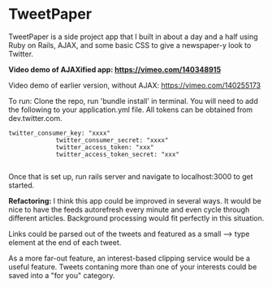 # TweetPaper

TweetPaper is a side project app that I built in about a day and a half using Ruby on Rails, AJAX, and some basic CSS to give a newspaper-y look to Twitter.

**Video demo of AJAXified app: https://vimeo.com/140348915**

Video demo of earlier version, without AJAX: https://vimeo.com/140255173

To run: Clone the repo, run 'bundle install' in terminal. You will need to add the following to your application.yml file. All tokens can be obtained from dev.twitter.com.

  <pre><code>twitter_consumer_key: "xxxx"
             twitter_consumer_secret: "xxxx"
             twitter_access_token: "xxx"
             twitter_access_token_secret: "xxx"
  </code></pre>

 Once that is set up, run rails server and navigate to localhost:3000 to get started.


**Refactoring:** 
I think this app could be improved in several ways. It would be nice to have the feeds autorefresh every minute and even cycle through different articles. Background processing would fit perfectly in this situation. 

Links could be parsed out of the tweets and featured as a small --> type element at the end of each tweet. 

As a more far-out feature, an interest-based clipping service would be a useful feature. Tweets contaning more than one of your interests could be saved into a "for you" category. 
